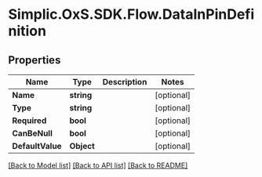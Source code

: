 # Simplic.OxS.SDK.Flow.DataInPinDefinition

## Properties

Name | Type | Description | Notes
------------ | ------------- | ------------- | -------------
**Name** | **string** |  | [optional] 
**Type** | **string** |  | [optional] 
**Required** | **bool** |  | [optional] 
**CanBeNull** | **bool** |  | [optional] 
**DefaultValue** | **Object** |  | [optional] 

[[Back to Model list]](../README.md#documentation-for-models) [[Back to API list]](../README.md#documentation-for-api-endpoints) [[Back to README]](../README.md)

